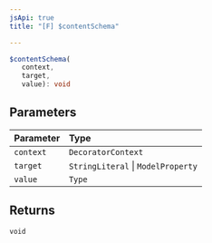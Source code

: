 ```yaml
---
jsApi: true
title: "[F] $contentSchema"

---
```

```ts
$contentSchema(
   context, 
   target, 
   value): void
```

## Parameters

| Parameter | Type |
| :------ | :------ |
| `context` | `DecoratorContext` |
| `target` | `StringLiteral` \| `ModelProperty` |
| `value` | `Type` |

## Returns

`void`
